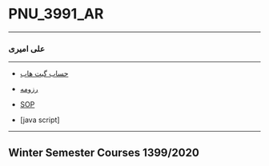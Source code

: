 # PNU_3991_AR
---------
### علی امیری
 
---
- [حساب گیت هاب](https://github.com/zeynabjalilvand1374/)

- [رزومه](https://github.com/zeynabjalilvand1374/resume)

- [SOP](https://github.com/zeynabjalilvand1374/SOP/blob/main/4_5924880352307841222.pdf)

- [java script]


------------------
## Winter Semester Courses 1399/2020

